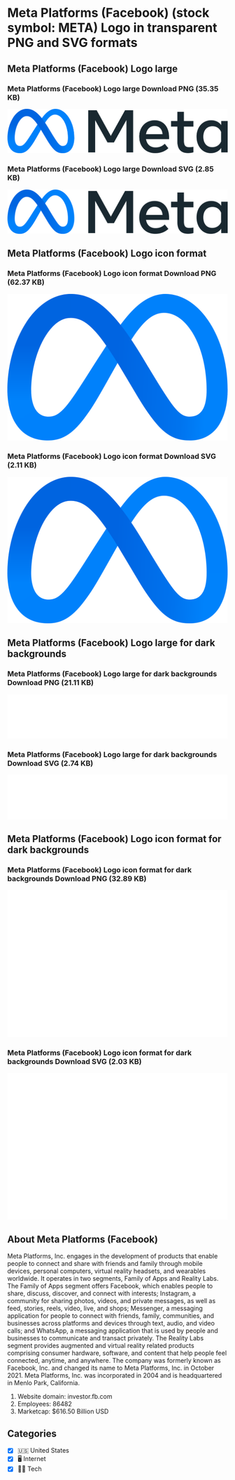 # Meta Platforms (Facebook) (stock symbol: META) Logo in transparent PNG and SVG formats

## Meta Platforms (Facebook) Logo large

### Meta Platforms (Facebook) Logo large Download PNG (35.35 KB)

![Meta Platforms (Facebook) Logo large Download PNG (35.35 KB)](/img/orig/META_BIG-e5411269.png)

### Meta Platforms (Facebook) Logo large Download SVG (2.85 KB)

![Meta Platforms (Facebook) Logo large Download SVG (2.85 KB)](/img/orig/META_BIG-dba5ea0b.svg)

## Meta Platforms (Facebook) Logo icon format

### Meta Platforms (Facebook) Logo icon format Download PNG (62.37 KB)

![Meta Platforms (Facebook) Logo icon format Download PNG (62.37 KB)](/img/orig/META-4767da84.png)

### Meta Platforms (Facebook) Logo icon format Download SVG (2.11 KB)

![Meta Platforms (Facebook) Logo icon format Download SVG (2.11 KB)](/img/orig/META-f69b1a86.svg)

## Meta Platforms (Facebook) Logo large for dark backgrounds

### Meta Platforms (Facebook) Logo large for dark backgrounds Download PNG (21.11 KB)

![Meta Platforms (Facebook) Logo large for dark backgrounds Download PNG (21.11 KB)](/img/orig/META_BIG.D-db66a9c7.png)

### Meta Platforms (Facebook) Logo large for dark backgrounds Download SVG (2.74 KB)

![Meta Platforms (Facebook) Logo large for dark backgrounds Download SVG (2.74 KB)](/img/orig/META_BIG.D-ac09d9e4.svg)

## Meta Platforms (Facebook) Logo icon format for dark backgrounds

### Meta Platforms (Facebook) Logo icon format for dark backgrounds Download PNG (32.89 KB)

![Meta Platforms (Facebook) Logo icon format for dark backgrounds Download PNG (32.89 KB)](/img/orig/META.D-61ba95b4.png)

### Meta Platforms (Facebook) Logo icon format for dark backgrounds Download SVG (2.03 KB)

![Meta Platforms (Facebook) Logo icon format for dark backgrounds Download SVG (2.03 KB)](/img/orig/META.D-c6a3ee90.svg)

## About Meta Platforms (Facebook)

Meta Platforms, Inc. engages in the development of products that enable people to connect and share with friends and family through mobile devices, personal computers, virtual reality headsets, and wearables worldwide. It operates in two segments, Family of Apps and Reality Labs. The Family of Apps segment offers Facebook, which enables people to share, discuss, discover, and connect with interests; Instagram, a community for sharing photos, videos, and private messages, as well as feed, stories, reels, video, live, and shops; Messenger, a messaging application for people to connect with friends, family, communities, and businesses across platforms and devices through text, audio, and video calls; and WhatsApp, a messaging application that is used by people and businesses to communicate and transact privately. The Reality Labs segment provides augmented and virtual reality related products comprising consumer hardware, software, and content that help people feel connected, anytime, and anywhere. The company was formerly known as Facebook, Inc. and changed its name to Meta Platforms, Inc. in October 2021. Meta Platforms, Inc. was incorporated in 2004 and is headquartered in Menlo Park, California.

1. Website domain: investor.fb.com
2. Employees: 86482
3. Marketcap: $616.50 Billion USD


## Categories
- [x] 🇺🇸 United States
- [x] 🖥️ Internet
- [x] 👩‍💻 Tech
